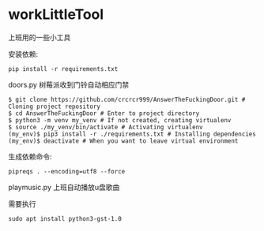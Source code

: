 # workLittleTool
上班用的一些小工具

安装依赖:
```
pip install -r requirements.txt 
```

doors.py
树莓派收到门铃自动相应门禁

```
$ git clone https://github.com/crcrcr999/AnswerTheFuckingDoor.git # Cloning project repository
$ cd AnswerTheFuckingDoor # Enter to project directory
$ python3 -m venv my_venv # If not created, creating virtualenv
$ source ./my_venv/bin/activate # Activating virtualenv
(my_env)$ pip3 install -r ./requirements.txt # Installing dependencies
(my_env)$ deactivate # When you want to leave virtual environment
```

生成依赖命令:
```
pipreqs . --encoding=utf8 --force
```
playmusic.py
上班自动播放u盘歌曲

需要执行	
```
sudo apt install python3-gst-1.0
```